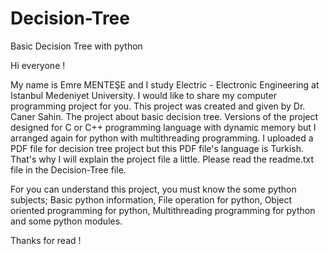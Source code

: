 # Decision-Tree
Basic Decision Tree with python

Hi everyone !
  
  My name is Emre MENTEŞE and I study Electric - Electronic Engineering at Istanbul Medeniyet University. I would like to share my computer programming project for you. This project was created and given by Dr. Caner Sahin. The project about basic decision tree. Versions of the project designed for C or C++ programming language with dynamic memory but I arranged again for python with multithreading programming. I uploaded a PDF file for decision tree project but this PDF file's language is Turkish. That's why I will explain the project file a little. Please read the readme.txt file in the Decision-Tree file.
  
For you can understand this project, you must know the some python subjects; Basic python information, File operation for python, Object oriented programming for python, Multithreading programming for python and some python modules.

Thanks for read !
